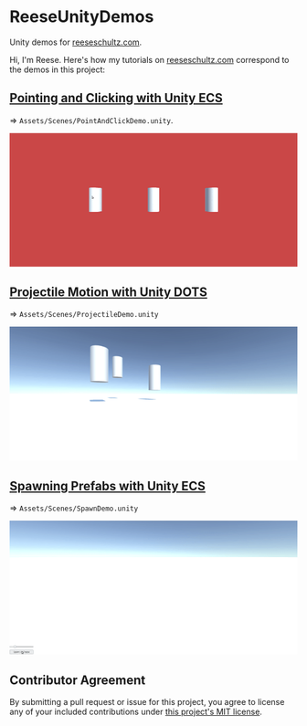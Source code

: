 # ReeseUnityDemos

Unity demos for [reeseschultz.com](https://reeseschultz.com).

Hi, I'm Reese. Here's how my tutorials on [reeseschultz.com](https://reeseschultz.com) correspond to the demos in this project:

## [Pointing and Clicking with Unity ECS](https://reeseschultz.com/pointing-and-clicking-with-unity-ecs/)

⇒ `Assets/Scenes/PointAndClickDemo.unity`.

![Video of changing prefab colors with Unity ECS.](/Gifs/point-and-click.gif)

## [Projectile Motion with Unity DOTS](https://reeseschultz.com/projectile-motion-with-unity-dots/)

⇒ `Assets/Scenes/ProjectileDemo.unity`

![Video of projectile motion demonstration with Unity DOTS.](/Gifs/projectile.gif)

## [Spawning Prefabs with Unity ECS](https://reeseschultz.com/spawning-prefabs-with-unity-ecs/)

⇒ `Assets/Scenes/SpawnDemo.unity`

![Video of spawning prefabs with Unity ECS.](/Gifs/spawn.gif)

## Contributor Agreement

By submitting a pull request or issue for this project, you agree to license any of your included contributions under [this project's MIT license](https://github.com/reeseschultz/ReeseUnityDemos/blob/master/LICENSE).
